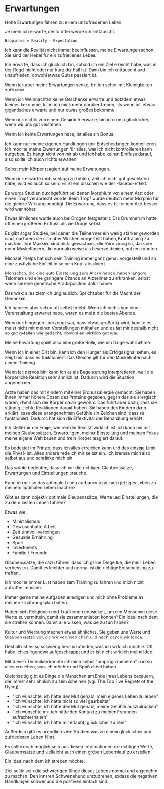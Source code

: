 # Erwartungen

Hohe Erwartungen führen zu einem unzufriedenen Leben. 

Je mehr ich erwarte, desto öfter werde ich enttäuscht.

```
Happiness = Reality - Expectation
``` 

Ich kann die Realität nicht immer beeinflussen, meine Erwartungen schon. Sie sind der Hebel für ein zufriedenes Leben.

Ich erwarte, dass ich glücklich bin, sobald ich ein Ziel erreicht habe, was in der Regel nicht oder nur kurz der Fall ist. Dann bin ich enttäuscht und unzufrieden, obwohl etwas Gutes passiert ist.

Wenn ich aber meine Erwartungen senke, bin ich schon mit Kleinigkeiten zufrieden.

Wenn ich Weihnachten keine Geschenke erwarte und trotzdem etwas kleines bekomme, kann ich mich mehr darüber freuen, als wenn ich etwas gigantisches erwarte und nur etwas großes bekomme.

Wenn ich nichts von einem Gespräch erwarte, bin ich umso glücklicher, wenn wir uns gut verstehen.

Wenn ich keine Erwartungen habe, ist alles ein Bonus.

Ich kann nur meine eigenen Handlungen und Entscheidungen kontrollieren. Ich möchte meine Erwartungen für alles, was ich nicht kontrollieren kann aufgeben. Es hängt nicht von mir ab und ich habe keinen Einfluss darauf, also sollte ich auch nichts erwarten.

Selbst mein Körper reagiert auf meine Erwartungen. 

Wenn ich erwarte mich schlapp zu fühlen, weil ich nicht gut geschlafen habe, wird es auch so sein. Es ist ein bisschen wie der Placebo-Effekt.

Es wurde Studien durchgeführt bei denen Morphium von einem Arzt oder einen Tropf verabreicht wurde. Beim Tropf wurde deutlich mehr Morphin für die gleiche Wirkung benötigt. Die Erwartung, dass es bei einem Arzt besser wird war höher.

Etwas ähnliches wurde auch bei Drogen festgestellt. Das Drumherum hatte oft einen größeren Einfluss als die Droge selbst.

Es gibt sogar Studien, bei denen die Teilnehmer ein wenig stärker geworden sind, nachdem sie sich über Wochen vorgestellt haben, Krafttraining zu machen. Ihre Muskeln sind nicht gewachsen, die Vermutung ist, dass sie mehr Muskelfasern, die normalerweise als Reserve dienen, nutzen konnten.

Michael Phelps hat sich sein Training immer ganz genau vorgestellt und so eine zusätzliche Einheit in seinem Kopf absolviert.

Menschen, die eine gute Einstellung zum Altern haben, haben längere Telomere und eine geringere Chance an Alzheimer zu erkranken, selbst wenn sie eine genetische Prädisposition dafür haben. 

Das wirkt alles ziemlich unglaublich. Spricht aber für die Macht der Gedanken.

Ich habe es aber schon oft selbst erlebt. Wenn ich nichts von einer Veranstaltung erwartet habe,  waren es meist die besten Abende.

Wenn ich hingegen überzeugt war, dass etwas großartig wird, konnte es meist nicht mit meinen Vorstellungen mithalten und es hat mir deshalb nicht so gut gefallen wie gedacht, obwohl es wirklich gut war.

Meine Erwartung spielt also eine große Rolle, wie ich Dinge wahrnehme.

Wenn ich in einer Diät bin, kann ich den Hunger als Erfolgssignal sehen, es zeigt mir, dass es funktioniert. Das Gleiche gilt für den Muskelkater nach einem Training.

Wenn ich nervös bin, kann ich es als Begeisterung interpretieren, weil die körperliche Reaktion sehr ähnlich ist. Dadurch wird die Situation angenehmer.

Ärzte haben das mit Kindern mit einer Erdnussallergie gemacht. Sie haben ihnen immer höhere Dosen des Proteins gegeben, gegen das sie allergisch waren, damit sich der Körper daran gewöhnt. Das führt aber dazu, dass sie ständig leichte Reaktionen darauf haben. Sie haben den Kindern dann erklärt, dass diese unangenehmen Gefühle ein Zeichen sind, dass es funktioniert. Dadurch hat sich die Effektivität der Behandlung erhöht.

Ich stelle mir die Frage, wie real die Realität wirklich ist. Ich kann mir mit meinen Glaubessätzen, Erwartungen, meiner Einstellung und meinem Fokus meine eigene Welt bauen und mein Körper reagiert darauf.

Es bedeutet im Prinzip, dass ich alles erreichen kann und das einzige Limit die Physik ist. Alles andere rede ich mir selbst ein. Ich bremse mich also selbst aus und schränke mich ein.

Das würde bedeuten, dass ich nur die richtigen Glaubenssätze, Erwartungen und Einstellungen brauche.

Kann ich mir so das optimale Leben aufbauen bzw. mein jetziges Leben zu meinem optimalen Leben machen?

Gibt es dann objektiv optimale Glaubenssätze, Werte und Einstellungen, die zu dem besten Leben führen?

Etwas wie:

- Minimalismus
- Gewissenhafte Arbeit
- Zeit sinnvoll verbringen
- Gesunde Ernährung
- Sport
- Investments
- Familie / Freunde

Glaubenssätze, die dazu führen, dass ich gerne Dinge tue, die mein Leben verbessern. Damit es leichter und normal ist die richtige Entscheidung zu treffen.

Ich möchte immer Lust haben zum Training zu fahren und mich nicht aufraffen müssen.

Immer gerne meine Aufgaben erledigen und mich ohne Probleme an meinen Ernährungsplan halten.

Haben sich Religionen und Traditionen entwickelt, um den Menschen diese Werte zu vermitteln, damit sie zusammenleben können? Ein Ideal nach dem sie streben können. Damit alle wissen, was sie zu tun haben?

Kultur und Werbung machen etwas ähnliches. Sie geben uns Werte und Glaubenssätze vor, die wir verinnerlichen und nach denen wir leben.

Deshalb ist es so schwierig herauszufinden, was ich wirklich möchte. Oft habe ich es irgendwo aufgeschnappt und es ist nicht wirklich meine Idee.

Mit diesen Techniken könnte ich mich selbst "umprogrammieren" und so alles erreichen, was ich möchte und Spaß dabei haben.

Gleichzeitig gibt es Dinge die Menschen am Ende ihres Lebens bedauern, die immer sehr ähnlich zu sein scheinen (vgl. The Top Five Regrets of the Dying). 

- "Ich wünschte, ich hätte den Mut gehabt, mein eigenes Leben zu leben"
- "Ich wünschte, ich hätte nicht so viel gearbeitet"
- "Ich wünschte, ich hätte den Mut gehabt, meine Gefühle auszudrücken"
- "Ich wünschte mir, ich hätte den Kontakt zu meinen Freunden aufrechterhalten"
- "Ich wünschte, ich hätte mir erlaubt, glücklicher zu sein"

Außerdem gibt es unendlich viele Studien was zu einem glücklichen und zufriedenen Leben führt.

Es sollte doch möglich sein aus diesen Informationen die richtigen Werte, Glaubenssätze und vielleicht auch einen groben Lebenslauf zu erstellen.

Ein Ideal nach dem ich streben möchte.

Ziel sollte sein die schwierigen Dinge dieses Lebens normal und angenehm zu machen. Den inneren Schweinehund umzudrehen, sodass die negativen Handlungen schwer und die positiven einfach sind.
